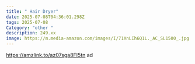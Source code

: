 ```yaml
---
title: " Hair Dryer"
date: 2025-07-08T04:36:01.298Z
tags: 2025-07-08
Category: "other "
description: 249.xx
image: https://m.media-amazon.com/images/I/71XnLIh6Q1L._AC_SL1500_.jpg
---
```

https://amzlink.to/az07sga8FI5tn ad